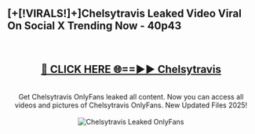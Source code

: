 <h2>[+[!VIRALS!]+]Chelsytravis Leaked Video Viral On Social X Trending Now - 40p43</h2>
<br>
<div align="center">
<h2><a href="https://libra.edu.pl?Chelsytravis" rel="nofollow">🔴 CLICK HERE 🌐==►► Chelsytravis</a></h2>
<br>
Get Chelsytravis OnlyFans leaked all content. Now you can access all videos and pictures of Chelsytravis OnlyFans. New Updated Files 2025!
<br>
<br>
<a href="https://libra.edu.pl?Chelsytravis" rel="nofollow" data-target="animated-image.originalLink"><img src="https://i.ibb.co.com/WyWwxjT/player-gif2.gif" alt="Chelsytravis Leaked OnlyFans" style="max-width: 100%; display: inline-block;" data-target="animated-image.originalImage"></a>
</div>
<br>